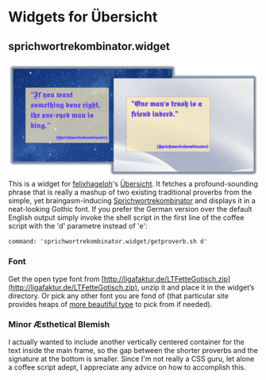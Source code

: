 # Widgets for Übersicht
## sprichwortrekombinator.widget
![“Still waters call for desperate measures”](screenshots/sprichwortrekombinator.widget.png?raw=true "screenshot")
This is a widget for [felixhageloh](https://github.com/felixhageloh)'s [Übersicht](https://github.com/felixhageloh/uebersicht).
It fetches a profound-sounding phrase that is really a mashup of two existing traditional proverbs from the simple, yet braingasm-inducing [Sprichwortrekombinator](http://sprichwortrekombinator.de) and displays it in a neat-looking Gothic font.
If you prefer the German version over the default English output simply invoke the shell script in the first line of the coffee script with the 'd' parametre instead of 'e':
```
command: 'sprichwortrekombinator.widget/getproverb.sh d'
```
### Font
Get the open type font from [http://ligafaktur.de/LTFetteGotisch.zip](http://ligafaktur.de/LTFetteGotisch.zip), unzip it and place it in the widget’s directory. Or pick any other font you are fond of (that particular site provides heaps of [more beautiful type](http://ligafaktur.de/Schriften.html) to pick from if needed).
### Minor Æsthetical Blemish
I actually wanted to include another vertically centered container for the text inside the main frame, so the gap between the shorter proverbs and the signature at the bottom is smaller. Since I'm not really a CSS guru, let alone a coffee script adept, I appreciate any advice on how to accomplish this.
